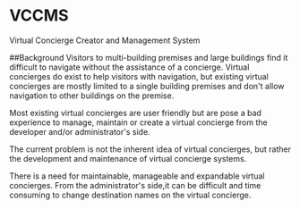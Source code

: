 # VCCMS
Virtual Concierge Creator and Management System

##Background
Visitors to multi-building premises and large buildings find it difficult to navigate without the assistance of a concierge. 
Virtual concierges do exist to help visitors with navigation, but existing virtual concierges are mostly limited to a single building premises and don't allow navigation to other buildings on the premise.

Most existing virtual concierges are user friendly but are pose a bad experience to manage, maintain or create a virtual concierge from the developer and/or administrator's side.

The current problem is not the inherent idea of virtual concierges, but rather the development and maintenance of virtual concierge systems.

There is a need for maintainable, manageable and expandable virtual concierges.
From the administrator's side,it can be difficult and time consuming to change destination names on  the virtual concierge.

